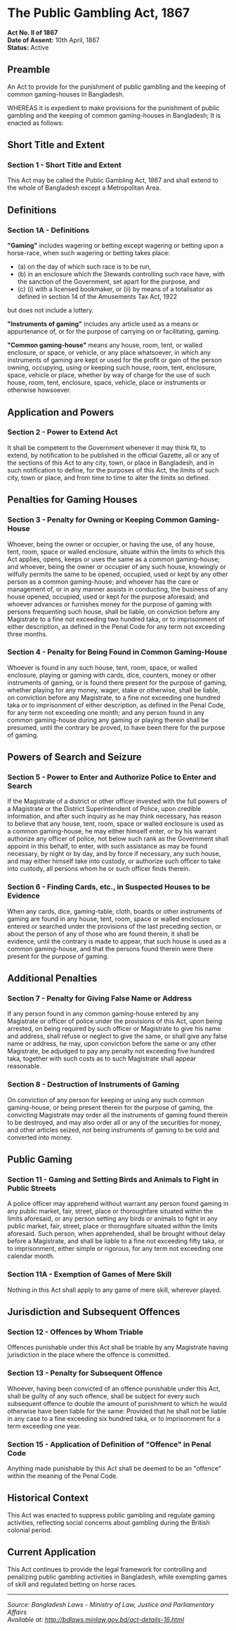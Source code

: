 # The Public Gambling Act, 1867

**Act No. II of 1867**  
**Date of Assent:** 10th April, 1867  
**Status:** Active

## Preamble

An Act to provide for the punishment of public gambling and the keeping of common gaming-houses in Bangladesh.

WHEREAS it is expedient to make provisions for the punishment of public gambling and the keeping of common gaming-houses in Bangladesh; It is enacted as follows:

## Short Title and Extent

### Section 1 - Short Title and Extent
This Act may be called the Public Gambling Act, 1867 and shall extend to the whole of Bangladesh except a Metropolitan Area.

## Definitions

### Section 1A - Definitions
**"Gaming"** includes wagering or betting except wagering or betting upon a horse-race, when such wagering or betting takes place:
- (a) on the day of which such race is to be run,
- (b) in an enclosure which the Stewards controlling such race have, with the sanction of the Government, set apart for the purpose, and
- (c) (i) with a licensed bookmaker, or (ii) by means of a totalisator as defined in section 14 of the Amusements Tax Act, 1922

but does not include a lottery.

**"Instruments of gaming"** includes any article used as a means or appurtenance of, or for the purpose of carrying on or facilitating, gaming.

**"Common gaming-house"** means any house, room, tent, or walled enclosure, or space, or vehicle, or any place whatsoever, in which any instruments of gaming are kept or used for the profit or gain of the person owning, occupying, using or keeping such house, room, tent, enclosure, space, vehicle or place, whether by way of charge for the use of such house, room, tent, enclosure, space, vehicle, place or instruments or otherwise howsoever.

## Application and Powers

### Section 2 - Power to Extend Act
It shall be competent to the Government whenever it may think fit, to extend, by notification to be published in the official Gazette, all or any of the sections of this Act to any city, town, or place in Bangladesh, and in such notification to define, for the purposes of this Act, the limits of such city, town or place, and from time to time to alter the limits so defined.

## Penalties for Gaming Houses

### Section 3 - Penalty for Owning or Keeping Common Gaming-House
Whoever, being the owner or occupier, or having the use, of any house, tent, room, space or walled enclosure, situate within the limits to which this Act applies, opens, keeps or uses the same as a common gaming-house; and whoever, being the owner or occupier of any such house, knowingly or wilfully permits the same to be opened, occupied, used or kept by any other person as a common gaming-house; and whoever has the care or management of, or in any manner assists in conducting, the business of any house opened, occupied, used or kept for the purpose aforesaid; and whoever advances or furnishes money for the purpose of gaming with persons frequenting such house, shall be liable, on conviction before any Magistrate to a fine not exceeding two hundred taka, or to imprisonment of either description, as defined in the Penal Code for any term not exceeding three months.

### Section 4 - Penalty for Being Found in Common Gaming-House
Whoever is found in any such house, tent, room, space, or walled enclosure, playing or gaming with cards, dice, counters, money or other instruments of gaming, or is found there present for the purpose of gaming, whether playing for any money, wager, stake or otherwise, shall be liable, on conviction before any Magistrate, to a fine not exceeding one hundred taka or to imprisonment of either description, as defined in the Penal Code, for any term not exceeding one month; and any person found in any common gaming-house during any gaming or playing therein shall be presumed, until the contrary be proved, to have been there for the purpose of gaming.

## Powers of Search and Seizure

### Section 5 - Power to Enter and Authorize Police to Enter and Search
If the Magistrate of a district or other officer invested with the full powers of a Magistrate or the District Superintendent of Police, upon credible information, and after such inquiry as he may think necessary, has reason to believe that any house, tent, room, space or walled enclosure is used as a common gaming-house, he may either himself enter, or by his warrant authorize any officer of police, not below such rank as the Government shall appoint in this behalf, to enter, with such assistance as may be found necessary, by night or by day, and by force if necessary, any such house, and may either himself take into custody, or authorize such officer to take into custody, all persons whom he or such officer finds therein.

### Section 6 - Finding Cards, etc., in Suspected Houses to be Evidence
When any cards, dice, gaming-table, cloth, boards or other instruments of gaming are found in any house, tent, room, space or walled enclosure entered or searched under the provisions of the last preceding section, or about the person of any of those who are found therein, it shall be evidence, until the contrary is made to appear, that such house is used as a common gaming-house, and that the persons found therein were there present for the purpose of gaming.

## Additional Penalties

### Section 7 - Penalty for Giving False Name or Address
If any person found in any common gaming-house entered by any Magistrate or officer of police under the provisions of this Act, upon being arrested, on being required by such officer or Magistrate to give his name and address, shall refuse or neglect to give the same, or shall give any false name or address, he may, upon conviction before the same or any other Magistrate, be adjudged to pay any penalty not exceeding five hundred taka, together with such costs as to such Magistrate shall appear reasonable.

### Section 8 - Destruction of Instruments of Gaming
On conviction of any person for keeping or using any such common gaming-house, or being present therein for the purpose of gaming, the convicting Magistrate may order all the instruments of gaming found therein to be destroyed, and may also order all or any of the securities for money, and other articles seized, not being instruments of gaming to be sold and converted into money.

## Public Gaming

### Section 11 - Gaming and Setting Birds and Animals to Fight in Public Streets
A police officer may apprehend without warrant any person found gaming in any public market, fair, street, place or thoroughfare situated within the limits aforesaid, or any person setting any birds or animals to fight in any public market, fair, street, place or thoroughfare situated within the limits aforesaid. Such person, when apprehended, shall be brought without delay before a Magistrate, and shall be liable to a fine not exceeding fifty taka, or to imprisonment, either simple or rigorous, for any term not exceeding one calendar month.

### Section 11A - Exemption of Games of Mere Skill
Nothing in this Act shall apply to any game of mere skill, wherever played.

## Jurisdiction and Subsequent Offences

### Section 12 - Offences by Whom Triable
Offences punishable under this Act shall be triable by any Magistrate having jurisdiction in the place where the offence is committed.

### Section 13 - Penalty for Subsequent Offence
Whoever, having been convicted of an offence punishable under this Act, shall be guilty of any such offence, shall be subject for every such subsequent offence to double the amount of punishment to which he would otherwise have been liable for the same: Provided that he shall not be liable in any case to a fine exceeding six hundred taka, or to imprisonment for a term exceeding one year.

### Section 15 - Application of Definition of "Offence" in Penal Code
Anything made punishable by this Act shall be deemed to be an "offence" within the meaning of the Penal Code.

## Historical Context

This Act was enacted to suppress public gambling and regulate gaming activities, reflecting social concerns about gambling during the British colonial period.

## Current Application

This Act continues to provide the legal framework for controlling and penalizing public gambling activities in Bangladesh, while exempting games of skill and regulated betting on horse races.

---

*Source: Bangladesh Laws - Ministry of Law, Justice and Parliamentary Affairs*  
*Available at: http://bdlaws.minlaw.gov.bd/act-details-16.html*
